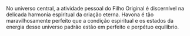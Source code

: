 ﻿No universo central, a atividade pessoal do Filho Original é discernível na delicada harmonia espiritual da criação eterna. Havona é tão maravilhosamente perfeito que a condição espiritual e os estados da energia desse universo padrão estão em perfeito e perpétuo equilíbrio.